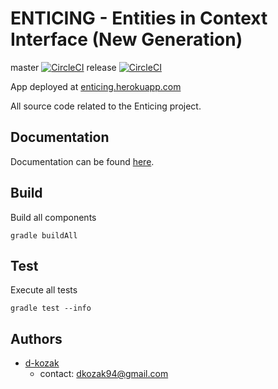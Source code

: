 # ENTICING - Entities in Context Interface (New Generation) 
master [![CircleCI](https://circleci.com/gh/d-kozak/enticing/tree/master.svg?style=svg&circle-token=6229d8e724544b9e418fdbbe97d704de68388098)](https://circleci.com/gh/d-kozak/enticing/tree/master)
release [![CircleCI](https://circleci.com/gh/d-kozak/enticing/tree/release.svg?style=svg&circle-token=6229d8e724544b9e418fdbbe97d704de68388098)](https://circleci.com/gh/d-kozak/enticing/tree/release)

App deployed at [enticing.herokuapp.com](https://enticing.herokuapp.com/)

All source code related to the Enticing project. 

## Documentation
Documentation can be found [here](./documentation/README.md).

## Build
Build all components
```
gradle buildAll
```

## Test
Execute all tests
```
gradle test --info
```

## Authors
* [d-kozak](https://github.com/d-kozak/)
    * contact: [dkozak94@gmail.com](mailto:dkozak94@gmail.com)
